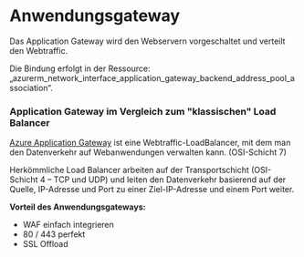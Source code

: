 # Anwendungsgateway

Das Application Gateway wird den Webservern vorgeschaltet und verteilt den Webtraffic.

Die Bindung erfolgt in der Ressource: „azurerm_network_interface_application_gateway_backend_address_pool_association“.

### Application Gateway im Vergleich zum "klassischen" Load Balancer

[Azure Application Gateway](https://docs.microsoft.com/en-us/azure/application-gateway/overview) ist eine Webtraffic-LoadBalancer, mit dem man den Datenverkehr auf Webanwendungen verwalten kann. (OSI-Schicht 7)

Herkömmliche Load Balancer arbeiten auf der Transportschicht (OSI-Schicht 4 – TCP und UDP) und leiten den Datenverkehr basierend auf der Quelle, IP-Adresse und Port zu einer Ziel-IP-Adresse und einem Port weiter.

**Vorteil des Anwendungsgateways:**

- WAF einfach integrieren
- 80 / 443 perfekt
- SSL Offload
